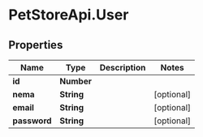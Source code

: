 # PetStoreApi.User

## Properties

Name | Type | Description | Notes
------------ | ------------- | ------------- | -------------
**id** | **Number** |  | 
**nema** | **String** |  | [optional] 
**email** | **String** |  | [optional] 
**password** | **String** |  | [optional] 


